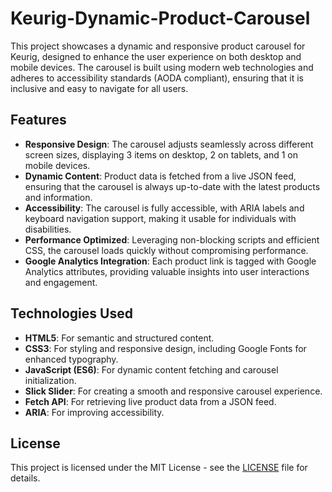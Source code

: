 # Keurig-Dynamic-Product-Carousel

This project showcases a dynamic and responsive product carousel for Keurig, designed to enhance the user experience on both desktop and mobile devices. The carousel is built using modern web technologies and adheres to accessibility standards (AODA compliant), ensuring that it is inclusive and easy to navigate for all users.

## Features

- **Responsive Design**: The carousel adjusts seamlessly across different screen sizes, displaying 3 items on desktop, 2 on tablets, and 1 on mobile devices.
- **Dynamic Content**: Product data is fetched from a live JSON feed, ensuring that the carousel is always up-to-date with the latest products and information.
- **Accessibility**: The carousel is fully accessible, with ARIA labels and keyboard navigation support, making it usable for individuals with disabilities.
- **Performance Optimized**: Leveraging non-blocking scripts and efficient CSS, the carousel loads quickly without compromising performance.
- **Google Analytics Integration**: Each product link is tagged with Google Analytics attributes, providing valuable insights into user interactions and engagement.

## Technologies Used

- **HTML5**: For semantic and structured content.
- **CSS3**: For styling and responsive design, including Google Fonts for enhanced typography.
- **JavaScript (ES6)**: For dynamic content fetching and carousel initialization.
- **Slick Slider**: For creating a smooth and responsive carousel experience.
- **Fetch API**: For retrieving live product data from a JSON feed.
- **ARIA**: For improving accessibility.

## License

This project is licensed under the MIT License - see the [LICENSE](LICENSE) file for details.
